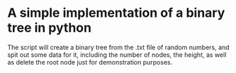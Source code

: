 # A simple implementation of a binary tree in python

The script will create a binary tree from the .txt file of random numbers, and spit out
some data for it, including the number of nodes, the height, as well as delete the root node just for demonstration purposes. 
